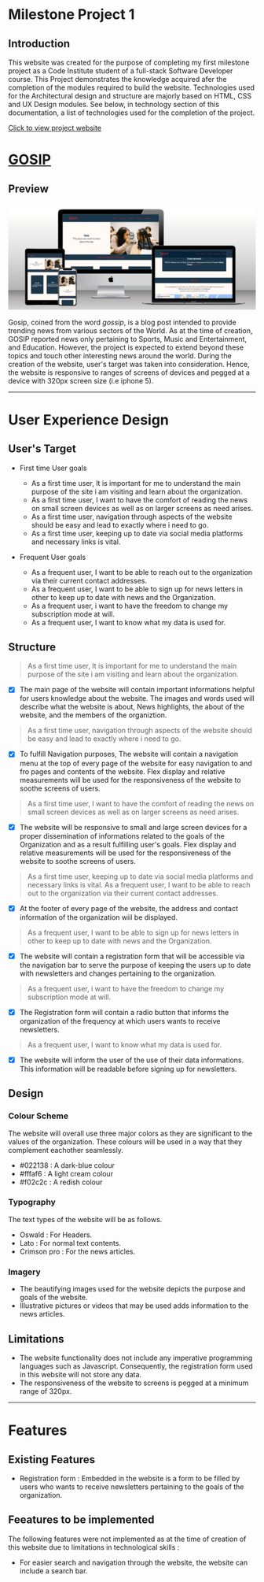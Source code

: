 # Milestone Project 1

## Introduction

This website was created for the purpose of completing my first milestone project as a Code Institute student of a full-stack Software Developer course. This Project demonstrates the knowledge acquired afer the completion of the modules required to build the website. Technologies used for the Architectural design and structure are majorly based on HTML, CSS and UX Design modules. See below, in technology section of this documentation, a list of technologies used for the completion of the project.

[Click to view project website](https://folarin-ogungbemi.github.io/gosip/ "link to live website")

# [GOSIP](https://folarin-ogungbemi.github.io/gosip/ "link to live website")

## Preview

![Website Mock-up](assets/images/GOSIP%20Mock-up.png "A pictographic display of the website on different devices")

Gosip, coined from the word *gossip*, is a blog post intended to provide trending news from various sectors of the World. As at the time of creation, GOSIP reported news only pertaining to Sports, Music and Entertainment, and Education. However, the project is expected to extend beyond these topics and touch other interesting news around the world. During the creation of the website, user's target was taken into consideration. Hence, the website is responsive to ranges of screens of devices and pegged at a device with 320px screen size (i.e iphone 5).

---

# User Experience Design

## User's Target

* First time User goals
    * As a first time user, It is important for me to understand the main purpose of the site i am visiting and learn about the organization.
    * As a first time user, I want to have the comfort of reading the news on small screen devices as well as on larger screens as need arises.
    * As a first time user, navigation through aspects of the website should be easy and lead to exactly where i need to go.
    * As a first time user, keeping up to date via social media platforms and necessary links is vital.

* Frequent User goals
    * As a frequent user, I want to be able to reach out to the organization via their current contact addresses.
    * As a frequent user, I want to be able to sign up for news letters in other to keep up to date with news and the Organization.
    * As a frequent user, i want to have the freedom to change my subscription mode at will.
    * As a frequent user, I want to know what my data is used for. 

## Structure

> As a first time user, It is important for me to understand the main purpose of the site i am visiting and learn about the organization.

 * [x] The main page of the website will contain important informations helpful for users knowledge about the website. The images and words used will describe what the website is about, News highlights, the about of the website, and the members of the organiztion.

> As a first time user, navigation through aspects of the website should be easy and lead to exactly where i need to go.

 * [x] To fulfill Navigation purposes, The website will contain a navigation menu at the top of every page of the website for easy navigation to and fro pages and contents of the website. Flex display and relative measurements will be used for the responsiveness of the website to soothe screens of users.

> As a first time user, I want to have the comfort of reading the news on small screen devices as well as on larger screens as need arises.

 * [x] The website will be responsive to small and large screen devices for a proper dissemination of informations related to the goals of the Organization and as a result fulfilling user's goals. Flex display and relative measurements will be used for the responsiveness of the website to soothe screens of users.

 > As a first time user, keeping up to date via social media platforms and necessary links is vital. 
 > As a frequent user, I want to be able to reach out to the organization via their current contact addresses.

 * [x] At the footer of every page of the website, the address and contact information of the organization wiil be displayed.

 > As a frequent user, I want to be able to sign up for news letters in other to keep up to date with news and the Organization.

 * [x] The website will contain a registration form that will be accessible via the navigation bar to serve the purpose of keeping the users up to date with newsletters and changes pertaining to the organization.

 > As a frequent user, i want to have the freedom to change my subscription mode at will.

 * [x] The Registration form will contain a radio button that informs the organization of the frequency at which users wants to receive newsletters.

 > As a frequent user, I want to know what my data is used for. 

 * [x] The website will inform the user of the use of their data informations. This information will be readable before signing up for newsletters.

## Design

### Colour Scheme

The website will overall use three major colors as they are significant to the values of the organization. These colours will be used in a way that they complement eachother seamlessly.

* #022138 : A dark-blue colour
* #fffaf6 : A light cream colour
* #f02c2c : A redish colour

### Typography

The text types of the website will be as follows.

* Oswald : For Headers.
* Lato : For normal text contents.
* Crimson pro : For the news articles.

### Imagery

* The beautifying images used for the website depicts the purpose and goals of the website.
* Illustrative pictures or videos that may be used adds information to the news articles.

## Limitations

* The website functionality does not include any imperative programming languages such as Javascript. Consequently, the registration form used in this website will not store any data.
* The responsiveness of the website to screens is pegged at a minimum range of 320px.  

---

# Features

## Existing Features

* Registration form : Embedded in the website is a form to be filled by users who wants to receive newsletters pertaining to the goals of the organization. 

## Feeatures to be implemented

The following features were not implemented as at the time of creation of this website due to limitations in technological skills :

*  For easier search and navigation through the website, the website can include a search bar.




